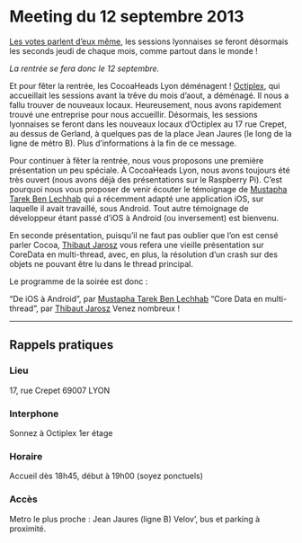 # Meeting du 12 septembre 2013

[Les votes parlent d’eux même](https://docs.google.com/a/cocoaheads.fr/forms/d/1jOG4WY5ndHsadtVf7zW_qZc0PG2ortPqt4r6pOGjoVk/viewanalytics), les sessions lyonnaises se feront désormais les seconds jeudi de chaque mois, comme partout dans le monde !

_La rentrée se fera donc le 12 septembre._

Et pour fêter la rentrée, les CocoaHeads Lyon déménagent ! [Octiplex](http://www.octiplex.com/), qui accueillait les sessions avant la trêve du mois d’aout, a déménagé. Il nous a fallu trouver de nouveaux locaux. Heureusement, nous avons rapidement trouvé une entreprise pour nous accueillir. Désormais, les sessions lyonnaises se feront dans les nouveaux locaux d’Octiplex au 17 rue Crepet, au dessus de Gerland, à quelques pas de la place Jean Jaures (le long de la ligne de métro B). Plus d’informations à la fin de ce message.

Pour continuer à fêter la rentrée, nous vous proposons une première présentation un peu spéciale. À CocoaHeads Lyon, nous avons toujours été très ouvert (nous avons déjà des présentations sur le Raspberry Pi). C’est pourquoi nous vous proposer de venir écouter le témoignage de [Mustapha Tarek Ben Lechhab](https://www.twitter.com/nsdeveloppeur) qui a récemment adapté une application iOS, sur laquelle il avait travaillé, sous Android. Tout autre témoignage de développeur étant passé d’iOS à Android (ou inversement) est bienvenu.

En seconde présentation, puisqu’il ne faut pas oublier que l’on est censé parler Cocoa, [Thibaut Jarosz](https://www.twitter.com/thibautjarosz) vous refera une vieille présentation sur CoreData en multi-thread, avec, en plus, la résolution d’un crash sur des objets ne pouvant être lu dans le thread principal.

Le programme de la soirée est donc :

“De iOS à Android”, par [Mustapha Tarek Ben Lechhab](https://www.twitter.com/nsdeveloppeur)
“Core Data en multi-thread”,  par [Thibaut Jarosz](https://www.twitter.com/thibautjarosz)
Venez nombreux !

---

## Rappels pratiques

### Lieu

17, rue Crepet
69007 LYON

### Interphone
Sonnez à Octiplex
1er étage

### Horaire
Accueil dès 18h45, début à 19h00 (soyez ponctuels)

### Accès
Metro le plus proche : Jean Jaures (ligne B)
Velov’, bus et parking à proximité.
